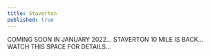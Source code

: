 ```yaml
---
title: Staverton
published: true
---
```

COMING SOON IN JANUARY 2022... STAVERTON 10 MILE IS BACK... WATCH THIS SPACE FOR DETAILS...
